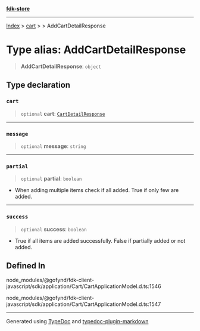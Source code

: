 [**fdk-store**](../../../README.md)
***

[Index](../../../API.md) > [cart](../../README.md) > [<internal>](../README.md) > AddCartDetailResponse

# Type alias: AddCartDetailResponse

> **AddCartDetailResponse**: `object`

## Type declaration

### `cart`

> `optional` **cart**: [`CartDetailResponse`](type-alias.CartDetailResponse.md)

***

### `message`

> `optional` **message**: `string`

***

### `partial`

> `optional` **partial**: `boolean`

- When adding multiple items check if all
added. True if only few are added.

***

### `success`

> `optional` **success**: `boolean`

- True if all items are added successfully.
False if partially added or not added.

## Defined In

node\_modules/@gofynd/fdk-client-javascript/sdk/application/Cart/CartApplicationModel.d.ts:1546

node\_modules/@gofynd/fdk-client-javascript/sdk/application/Cart/CartApplicationModel.d.ts:1547

***
Generated using [TypeDoc](https://typedoc.org/) and [typedoc-plugin-markdown](https://www.npmjs.com/package/typedoc-plugin-markdown)
